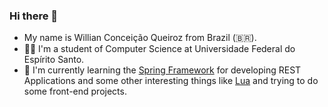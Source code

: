 ### Hi there 👋

- My name is Willian Conceição Queiroz from Brazil (🇧🇷). 
- 👨‍🎓 I'm a student of Computer Science at Universidade Federal do Espírito Santo.
- 🌱 I'm currently learning the [Spring Framework](https://spring.io/) for developing REST Applications and some other interesting things like [Lua](https://www.lua.org/) and trying to do some front-end projects.

<!--
**WillCQ97/WillCQ97** is a ✨ _special_ ✨ repository because its `README.md` (this file) appears on your GitHub profile.

Here are some ideas to get you started:

- 🔭 I’m currently working on ...
- 🌱 I’m currently learning ...
- 👯 I’m looking to collaborate on ...
- 🤔 I’m looking for help with ...
- 💬 Ask me about ...
- 📫 How to reach me: ...
- 😄 Pronouns: ...
- ⚡ Fun fact: ...
-->
